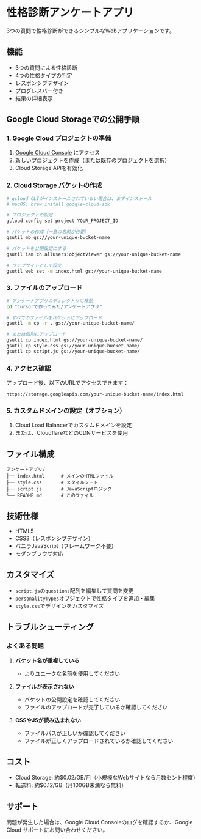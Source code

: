 # 性格診断アンケートアプリ

3つの質問で性格診断ができるシンプルなWebアプリケーションです。

## 機能

- 3つの質問による性格診断
- 4つの性格タイプの判定
- レスポンシブデザイン
- プログレスバー付き
- 結果の詳細表示

## Google Cloud Storageでの公開手順

### 1. Google Cloud プロジェクトの準備

1. [Google Cloud Console](https://console.cloud.google.com/) にアクセス
2. 新しいプロジェクトを作成（または既存のプロジェクトを選択）
3. Cloud Storage APIを有効化

### 2. Cloud Storage バケットの作成

```bash
# gcloud CLIがインストールされていない場合は、まずインストール
# macOS: brew install google-cloud-sdk

# プロジェクトの設定
gcloud config set project YOUR_PROJECT_ID

# バケットの作成（一意の名前が必要）
gsutil mb gs://your-unique-bucket-name

# バケットを公開設定にする
gsutil iam ch allUsers:objectViewer gs://your-unique-bucket-name

# ウェブサイトとして設定
gsutil web set -m index.html gs://your-unique-bucket-name
```

### 3. ファイルのアップロード

```bash
# アンケートアプリのディレクトリに移動
cd "Cursorで作ってみた/アンケートアプリ"

# すべてのファイルをバケットにアップロード
gsutil -m cp -r . gs://your-unique-bucket-name/

# または個別にアップロード
gsutil cp index.html gs://your-unique-bucket-name/
gsutil cp style.css gs://your-unique-bucket-name/
gsutil cp script.js gs://your-unique-bucket-name/
```

### 4. アクセス確認

アップロード後、以下のURLでアクセスできます：
```
https://storage.googleapis.com/your-unique-bucket-name/index.html
```

### 5. カスタムドメインの設定（オプション）

1. Cloud Load Balancerでカスタムドメインを設定
2. または、CloudflareなどのCDNサービスを使用

## ファイル構成

```
アンケートアプリ/
├── index.html      # メインのHTMLファイル
├── style.css       # スタイルシート
├── script.js       # JavaScriptロジック
└── README.md       # このファイル
```

## 技術仕様

- HTML5
- CSS3（レスポンシブデザイン）
- バニラJavaScript（フレームワーク不要）
- モダンブラウザ対応

## カスタマイズ

- `script.js`の`questions`配列を編集して質問を変更
- `personalityTypes`オブジェクトで性格タイプを追加・編集
- `style.css`でデザインをカスタマイズ

## トラブルシューティング

### よくある問題

1. **バケット名が重複している**
   - よりユニークな名前を使用してください

2. **ファイルが表示されない**
   - バケットの公開設定を確認してください
   - ファイルのアップロードが完了しているか確認してください

3. **CSSやJSが読み込まれない**
   - ファイルパスが正しいか確認してください
   - ファイルが正しくアップロードされているか確認してください

## コスト

- Cloud Storage: 約$0.02/GB/月（小規模なWebサイトなら月数セント程度）
- 転送料: 約$0.12/GB（月100GB未満なら無料）

## サポート

問題が発生した場合は、Google Cloud Consoleのログを確認するか、Google Cloud サポートにお問い合わせください。
